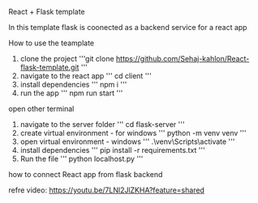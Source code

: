 React + Flask template

In this template flask is coonected as a backend service for a react app

How to use the teamplate

1. clone the project
   '''git clone https://github.com/Sehaj-kahlon/React-flask-template.git '''
2. navigate to the react app
   ''' cd client '''
3. install dependencies
   ''' npm i '''
4. run the app
   ''' npm run start '''

open other terminal

1. navigate to the server folder
   ''' cd flask-server '''
2. create virtual environment - for windows
   ''' python -m venv venv '''
3. open virtual environment - windows
   ''' .\venv\Scripts\activate '''
4. install dependencies
   ''' pip install -r requirements.txt '''
5. Run the file
   ''' python localhost.py '''

how to connect React app from flask backend

refre video: https://youtu.be/7LNl2JlZKHA?feature=shared
